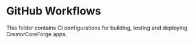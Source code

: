 # GitHub Workflows

This folder contains CI configurations for building, testing and deploying CreatorCoreForge apps.
